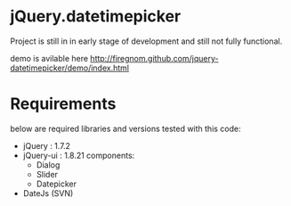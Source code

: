 jQuery.datetimepicker
=====================

Project is still in in early stage of development and still not fully functional.


demo is avilable here http://firegnom.github.com/jquery-datetimepicker/demo/index.html


Requirements
=====================
below are required libraries and versions tested with this code:

* jQuery : 1.7.2
* jQuery-ui : 1.8.21 components:
  - Dialog
  - Slider
  - Datepicker
* DateJs (SVN)
